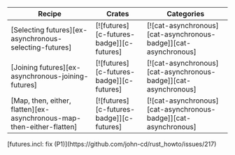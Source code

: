 | Recipe | Crates | Categories |
|--------|--------|------------|
| [Selecting futures][ex-asynchronous-selecting-futures] | [![futures][c-futures-badge]][c-futures] | [![cat-asynchronous][cat-asynchronous-badge]][cat-asynchronous] |
| [Joining futures][ex-asynchronous-joining-futures] | [![futures][c-futures-badge]][c-futures] | [![cat-asynchronous][cat-asynchronous-badge]][cat-asynchronous] |
| [Map, then, either, flatten][ex-asynchronous-map-then-either-flatten] | [![futures][c-futures-badge]][c-futures] | [![cat-asynchronous][cat-asynchronous-badge]][cat-asynchronous] |

<div class="hidden">
[futures.incl:  fix (P1)](https://github.com/john-cd/rust_howto/issues/217)

</div>
